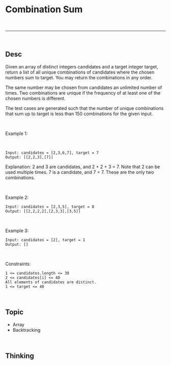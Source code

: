 # Combination Sum

<br>

---

<br>

## Desc

Given an array of distinct integers candidates and a target integer target, return a list of all unique combinations of candidates where the chosen numbers sum to target. You may return the combinations in any order.

The same number may be chosen from candidates an unlimited number of times. Two combinations are unique if the
frequency
of at least one of the chosen numbers is different.

The test cases are generated such that the number of unique combinations that sum up to target is less than 150 combinations for the given input.

<br>

Example 1:

<br>

```
Input: candidates = [2,3,6,7], target = 7
Output: [[2,2,3],[7]]
```

Explanation:
2 and 3 are candidates, and 2 + 2 + 3 = 7. Note that 2 can be used multiple times.
7 is a candidate, and 7 = 7.
These are the only two combinations.


<br>

Example 2:

```
Input: candidates = [2,3,5], target = 8
Output: [[2,2,2,2],[2,3,3],[3,5]]
```

<br>

Example 3:

```
Input: candidates = [2], target = 1
Output: []
```

<br>

Constraints:

```
1 <= candidates.length <= 30
2 <= candidates[i] <= 40
All elements of candidates are distinct.
1 <= target <= 40
```

<br>

## Topic

* Array
* Backtracking

<br>

## Thinking

